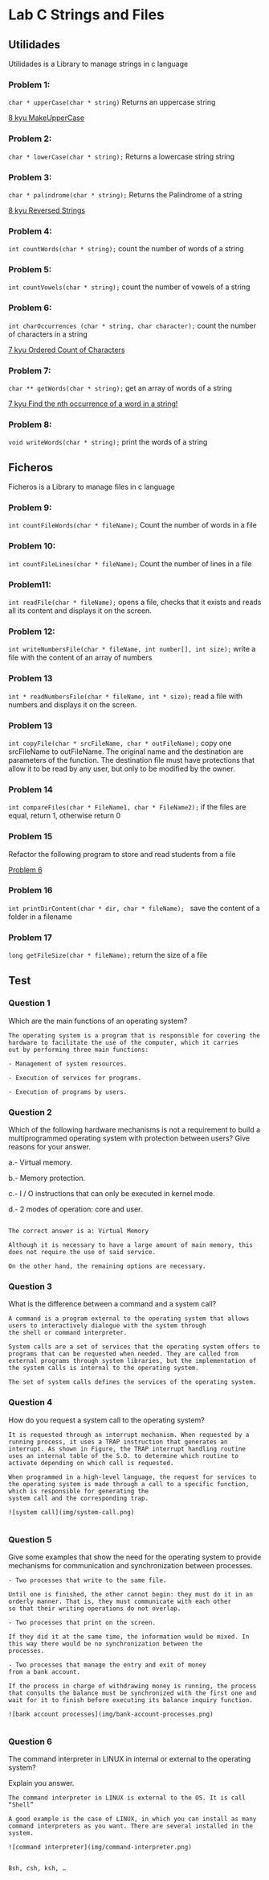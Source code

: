 # Lab C Strings and Files

## Utilidades

Utilidades is a Library to manage strings in c language

### Problem 1: 

``char * upperCase(char * string)`` Returns an uppercase string

[8 kyu MakeUpperCase](https://www.codewars.com/kata/57a0556c7cb1f31ab3000ad7)

### Problem 2: 

``char * lowerCase(char * string);`` Returns a lowercase string  string

### Problem 3: 

``char * palindrome(char * string);`` Returns the Palindrome of a string

[8 kyu Reversed Strings](https://www.codewars.com/kata/5168bb5dfe9a00b126000018)

### Problem 4: 

``int countWords(char * string);`` count the number of words of a string

### Problem 5: 

``int countVowels(char * string);``  count the number of vowels of a string

### Problem 6: 

``int charOccurrences (char * string, char character);`` count the number of characters in a string

[7 kyu Ordered Count of Characters](https://www.codewars.com/kata/57a6633153ba33189e000074)

### Problem 7: 

``char ** getWords(char * string);``  get an array of words of a string

[7 kyu Find the nth occurrence of a word in a string!](https://www.codewars.com/kata/5b1d1812b6989d61bd00004f)

### Problem 8: 

``void writeWords(char * string);`` print the words of a string

## Ficheros

Ficheros is a Library to manage files in c language

### Problem 9: 

``int countFileWords(char * fileName);`` Count the number of words in a file

### Problem 10: 
``int countFileLines(char * fileName);`` Count the number of lines in a file

### Problem11: 

``int readFile(char * fileName);`` opens a file, checks that it exists and reads all its content and displays it on the screen.

### Problem 12: 
``int writeNumbersFile(char * fileName, int number[], int size);`` write a file with the content of an array of numbers

### Problem 13
``int * readNumbersFile(char * fileName, int * size);``  read a file with numbers and displays it on the screen.

### Problem 13
``int copyFile(char * srcFileName, char * outFileName);``  copy one srcFileName to outFileName. The original name and the destination are parameters of the
function. The destination file must have protections that allow it to be read by any user, but only to be modified by the owner.

### Problem 14

``int compareFiles(char * FileName1, char * FileName2);`` if the files are equal, return 1, otherwise return 0

### Problem 15

Refactor the following program to store and read students from a file

[Problem 6](https://github.com/SSOO-uc3m/Lab_C_pointers/tree/master/Problem_06)

### Problem 16

``int printDirContent(char * dir, char * fileName); `` save the content of a folder in a filename

### Problem 17

``long getFileSize(char * fileName);`` return the size of a file


## Test

### Question 1

Which are the main functions of an operating system?

````
The operating system is a program that is responsible for covering the hardware to facilitate the use of the computer, which it carries
out by performing three main functions:

- Management of system resources.

- Execution of services for programs.

- Execution of programs by users.

````

### Question 2

Which of the following hardware mechanisms is not a requirement to build a multiprogrammed operating system with protection between users? Give reasons for your answer.

a.- Virtual memory.

b.- Memory protection.

c.- I / O instructions that can only be executed in kernel mode.

d.- 2 modes of operation: core and user.

````

The correct answer is a: Virtual Memory

Although it is necessary to have a large amount of main memory, this does not require the use of said service.

On the other hand, the remaining options are necessary.
````


### Question 3

What is the difference between a command and a system call?
````
A command is a program external to the operating system that allows users to interactively dialogue with the system through
the shell or command interpreter.

System calls are a set of services that the operating system offers to programs that can be requested when needed. They are called from external programs through system libraries, but the implementation of the system calls is internal to the operating system.

The set of system calls defines the services of the operating system.
````
### Question 4

How do you request a system call to the operating system?
````
It is requested through an interrupt mechanism. When requested by a running process, it uses a TRAP instruction that generates an interrupt. As shown in Figure, the TRAP interrupt handling routine uses an internal table of the S.O. to determine which routine to activate depending on which call is requested.

When programmed in a high-level language, the request for services to the operating system is made through a call to a specific function, which is responsible for generating the
system call and the corresponding trap.

![system call](img/system-call.png)


````
### Question 5

Give some examples that show the need for the operating system to provide mechanisms for communication and synchronization between processes.

````
- Two processes that write to the same file.

Until one is finished, the other cannot begin: they must do it in an orderly manner. That is, they must communicate with each other
so that their writing operations do not overlap.

- Two processes that print on the screen.

If they did it at the same time, the information would be mixed. In this way there would be no synchronization between the
processes.

- Two processes that manage the entry and exit of money
from a bank account.

If the process in charge of withdrawing money is running, the process that consults the balance must be synchronized with the first one and wait for it to finish before executing its balance inquiry function.

![bank account processes](img/bank-account-processes.png)


````
### Question 6

The command interpreter in LINUX in internal or external to the operating system?

Explain you answer.

````
The command interpreter in LINUX is external to the OS. It is call “Shell”

A good example is the case of LINUX, in which you can install as many command interpreters as you want. There are several installed in the system.

![command interpreter](img/command-interpreter.png)


Bsh, csh, ksh, …

````



